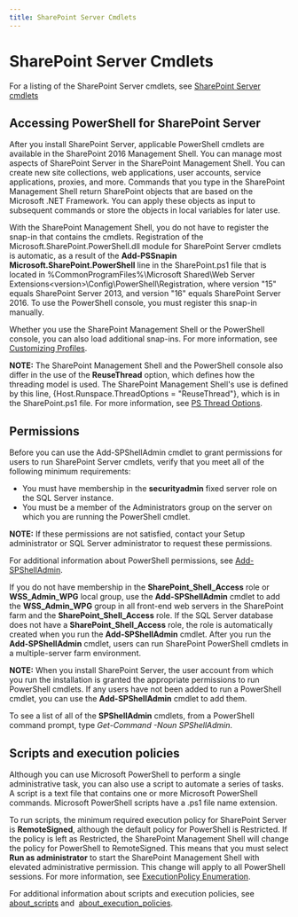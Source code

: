 ```yaml
---
title: SharePoint Server Cmdlets
---
```


# SharePoint Server Cmdlets

For a listing of the SharePoint Server cmdlets, see [SharePoint Server cmdlets](../../sharepoint-ps/sharepoint-server/sharepoint-server.md)

## Accessing PowerShell for SharePoint Server ##

After you install SharePoint Server, applicable PowerShell cmdlets are available in the SharePoint 2016 Management Shell. You can manage most aspects of SharePoint Server in the SharePoint Management Shell. You can create new site collections, web applications, user accounts, service applications, proxies, and more. Commands that you type in the SharePoint Management Shell return SharePoint objects that are based on the Microsoft .NET Framework. You can apply these objects as input to subsequent commands or store the objects in local variables for later use.

With the SharePoint Management Shell, you do not have to register the snap-in that contains the cmdlets. Registration of the Microsoft.SharePoint.PowerShell.dll module for SharePoint Server cmdlets is automatic, as a result of the **Add-PSSnapin Microsoft.SharePoint.PowerShell** line in the SharePoint.ps1 file that is located in %CommonProgramFiles%\Microsoft Shared\Web Server Extensions\<version>\Config\PowerShell\Registration, where version "15" equals SharePoint Server 2013, and version "16" equals SharePoint Server 2016. To use the PowerShell console, you must register this snap-in manually.

Whether you use the SharePoint Management Shell or the PowerShell console, you can also load additional snap-ins. For more information, see [Customizing Profiles](https://technet.microsoft.com/library/2008.10.windowspowershell.aspx).

**NOTE:** The SharePoint Management Shell and the PowerShell console also differ in the use of the **ReuseThread** option, which defines how the threading model is used. The SharePoint Management Shell's use is defined by this line, {Host.Runspace.ThreadOptions = "ReuseThread"}, which is in the SharePoint.ps1 file. For more information, see [PS Thread Options](https://docs.microsoft.com/dotnet/api/system.management.automation.runspaces.psthreadoptions?redirectedfrom=MSDN&view=powershellsdk-1.1.0).

## Permissions ##

Before you can use the Add-SPShellAdmin cmdlet to grant permissions for users to run SharePoint Server cmdlets, verify that you meet all of the following minimum requirements:

* You must have membership in the **securityadmin** fixed server role on the SQL Server instance.
* You must be a member of the Administrators group on the server on which you are running the PowerShell cmdlet.

**NOTE:** If these permissions are not satisfied, contact your Setup administrator or SQL Server administrator to request these permissions.

For additional information about PowerShell permissions, see [Add-SPShellAdmin](../../sharepoint-ps/sharepoint-server/Add-SPShellAdmin.md).

If you do not have membership in the **SharePoint_Shell_Access** role or **WSS_Admin_WPG** local group, use the **Add-SPShellAdmin** cmdlet to add the **WSS_Admin_WPG** group in all front-end web servers in the SharePoint farm and the **SharePoint_Shell_Access** role. If the SQL Server database does not have a **SharePoint_Shell_Access** role, the role is automatically created when you run the **Add-SPShellAdmin** cmdlet. After you run the **Add-SPShellAdmin** cmdlet, users can run SharePoint PowerShell cmdlets in a multiple-server farm environment.

**NOTE:** When you install SharePoint Server, the user account from which you run the installation is granted the appropriate permissions to run PowerShell cmdlets. If any users have not been added to run a PowerShell cmdlet, you can use the **Add-SPShellAdmin** cmdlet to add them. 

To see a list of all of the **SPShellAdmin** cmdlets, from a PowerShell command prompt, type _Get-Command -Noun SPShellAdmin_.

## Scripts and execution policies ##

Although you can use Microsoft PowerShell to perform a single administrative task, you can also use a script to automate a series of tasks. A script is a text file that contains one or more Microsoft PowerShell commands. Microsoft PowerShell scripts have a .ps1 file name extension. 

To run scripts, the minimum required execution policy for SharePoint Server is **RemoteSigned**, although the default policy for PowerShell is Restricted. If the policy is left as Restricted, the SharePoint Management Shell will change the policy for PowerShell to RemoteSigned. This means that you must select **Run as administrator** to start the SharePoint Management Shell with elevated administrative permission. This change will apply to all PowerShell sessions. For more information, see [ExecutionPolicy Enumeration](https://docs.microsoft.com/dotnet/api/microsoft.powershell.executionpolicy?redirectedfrom=MSDN&view=powershellsdk-1.1.0).

For additional information about scripts and execution policies, see [about_scripts](https://docs.microsoft.com/powershell/module/microsoft.powershell.core/about/about_scripts?view=powershell-5.1&viewFallbackFrom=powershell-Microsoft.PowerShell.Core) and  [about_execution_policies](https://technet.microsoft.com/library/dd347641.aspx).

